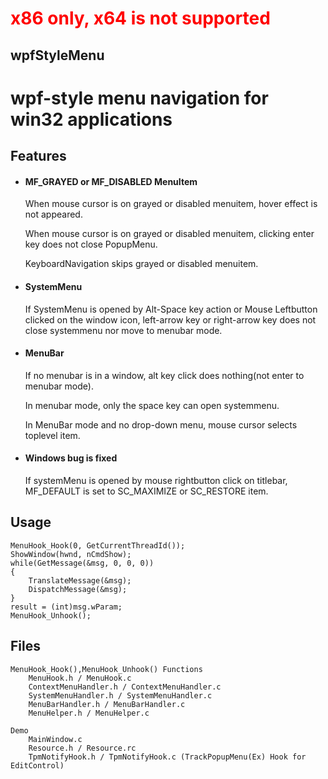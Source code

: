 # <font color="red">x86 only, x64 is not supported </font>
 
## wpfStyleMenu

# wpf-style menu navigation for win32 applications

## Features

* #### MF_GRAYED or MF_DISABLED MenuItem

    When mouse cursor is on grayed or disabled menuitem, hover effect is not appeared.

    When mouse cursor is on grayed or disabled menuitem, clicking enter key does not close PopupMenu.  

    KeyboardNavigation skips grayed or disabled menuitem.


* #### SystemMenu

    If SystemMenu is opened by Alt-Space key action or Mouse Leftbutton clicked on the window icon,
left-arrow key or right-arrow key does not close systemmenu nor move to menubar mode.


* #### MenuBar

    If no menubar is in a window,
alt key click does nothing(not enter to menubar mode).

    In menubar mode, only the space key can open systemmenu.

    In MenuBar mode and no drop-down menu, mouse cursor selects toplevel item.


* #### Windows bug is fixed

    If systemMenu is opened by mouse rightbutton click on titlebar, MF_DEFAULT is set to SC_MAXIMIZE or SC_RESTORE item.


## Usage

    MenuHook_Hook(0, GetCurrentThreadId());
    ShowWindow(hwnd, nCmdShow);
    while(GetMessage(&msg, 0, 0, 0))
    {
        TranslateMessage(&msg);
        DispatchMessage(&msg);
    }
    result = (int)msg.wParam;
    MenuHook_Unhook();


## Files
    MenuHook_Hook(),MenuHook_Unhook() Functions
        MenuHook.h / MenuHook.c
        ContextMenuHandler.h / ContextMenuHandler.c
        SystemMenuHandler.h / SystemMenuHandler.c
        MenuBarHandler.h / MenuBarHandler.c
        MenuHelper.h / MenuHelper.c

    Demo
        MainWindow.c
        Resource.h / Resource.rc
        TpmNotifyHook.h / TpmNotifyHook.c (TrackPopupMenu(Ex) Hook for EditControl)

